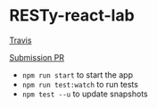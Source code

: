 # RESTy-react-lab

[Travis](https://travis-ci.com/alexspencer-401-advanced-javascript/RESTy-react-lab)

[Submission PR](https://github.com/alexspencer-401-advanced-javascript/RESTy-react-lab/pull/2)

* `npm run start` to start the app
* `npm run test:watch` to run tests
* `npm test --u` to update snapshots
